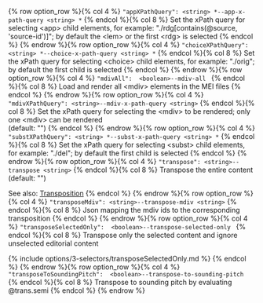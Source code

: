 {% row option_row %}{% col 4 %} <span class="lang1">`"appXPathQuery": <string> *`</span><span class="lang2">`--app-x-path-query <string> *`</span> {% endcol %}{% col 8 %} Set the xPath query for selecting &lt;app&gt; child elements, for example: &quot;./rdg[contains(@source, &#x27;source-id&#x27;)]&quot;; by default the &lt;lem&gt; or the first &lt;rdg&gt; is selected {% endcol %}
{% endrow %}{% row option_row %}{% col 4 %} <span class="lang1">`"choiceXPathQuery": <string> *`</span><span class="lang2">`--choice-x-path-query <string> *`</span> {% endcol %}{% col 8 %} Set the xPath query for selecting &lt;choice&gt; child elements, for example: &quot;./orig&quot;; by default the first child is selected {% endcol %}
{% endrow %}{% row option_row %}{% col 4 %} <span class="lang1">`"mdivAll":  <boolean>`</span><span class="lang2">`--mdiv-all `</span> {% endcol %}{% col 8 %} Load and render all &lt;mdiv&gt; elements in the MEI files {% endcol %}
{% endrow %}{% row option_row %}{% col 4 %} <span class="lang1">`"mdivXPathQuery": <string>`</span><span class="lang2">`--mdiv-x-path-query <string>`</span> {% endcol %}{% col 8 %} Set the xPath query for selecting the &lt;mdiv&gt; to be rendered; only one &lt;mdiv&gt; can be rendered<br/>(default: "") {% endcol %}
{% endrow %}{% row option_row %}{% col 4 %} <span class="lang1">`"substXPathQuery": <string> *`</span><span class="lang2">`--subst-x-path-query <string> *`</span> {% endcol %}{% col 8 %} Set the xPath query for selecting &lt;subst&gt; child elements, for example: &quot;./del&quot;; by default the first child is selected {% endcol %}
{% endrow %}{% row option_row %}{% col 4 %} <span class="lang1">`"transpose": <string>`</span><span class="lang2">`--transpose <string>`</span> {% endcol %}{% col 8 %} Transpose the entire content<br/>(default: "")

See also: [Transposition](/advanced-topics/transposition.html) {% endcol %}
{% endrow %}{% row option_row %}{% col 4 %} <span class="lang1">`"transposeMdiv": <string>`</span><span class="lang2">`--transpose-mdiv <string>`</span> {% endcol %}{% col 8 %} Json mapping the mdiv ids to the corresponding transposition {% endcol %}
{% endrow %}{% row option_row %}{% col 4 %} <span class="lang1">`"transposeSelectedOnly":  <boolean>`</span><span class="lang2">`--transpose-selected-only `</span> {% endcol %}{% col 8 %} Transpose only the selected content and ignore unselected editorial content

{% include options/3-selectors/transposeSelectedOnly.md %} {% endcol %}
{% endrow %}{% row option_row %}{% col 4 %} <span class="lang1">`"transposeToSoundingPitch":  <boolean>`</span><span class="lang2">`--transpose-to-sounding-pitch `</span> {% endcol %}{% col 8 %} Transpose to sounding pitch by evaluating @trans.semi {% endcol %}
{% endrow %}